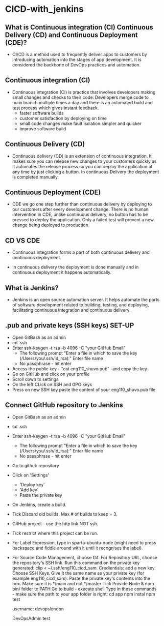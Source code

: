 # CICD-with_jenkins
## What is Continuous integration (CI) Continuous Delivery (CD) and Continuous Deployment (CDE)?

- CI/CD is a method used to frequently deliver apps to customers by introducing automation into the stages of app development. It is considered the backbone of DevOps practices and automation.

## Continuous integration (CI)
- Continuous integration (CI) is practice that involves developers making small changes and checks to their code. Developers merge code to main branch multiple times a day and there is an automated build and test process which gives instant feedback.
    - faster software builds
    - customer satisfaction by deploying on time
    - small code changes make fault isolation simpler and quicker
    - improve software build

## Continuous Delivery (CD)
- Continuous delivery (CD) is an extension of continuous integration. It makes sure you can release new changes to your customers quickly as it automates the release process so you can deploy the application at any time by just clicking a button. In continuous Delivery the deployment is completed manually.

## Continuous Deployment (CDE)
- CDE we go one step further than continuous delivery by deploying to our customers after every development change. There is no human intervention in CDE, unlike continuous delivery, no button has to be pressed to deploy the application. Only a failed test will prevent a new change being deployed to production.

## CD VS CDE
- Continuous integration forms a part of both continuous delivery and continuous deployment.

- In continuous delivery the deployment is done manually and in continuous deployment it happens automatically.

## What is Jenkins? 

- Jenkins is an open source automation server. It helps automate the parts of software development related to building, testing, and deploying, facilitating continuous integration and continuous delivery.

## .pub and private keys (SSH keys) SET-UP
- Open GitBash as an admin
- cd .ssh
- Enter ssh-keygen -t rsa -b 4096 -C "your GitHub Email"
   - The following prompt "Enter a file in which to save the key (/Users/you/.ssh/id_rsa):" Enter file name
   - No passphrase - hit enter
- Access the public key - "cat eng110_shuvo.pub" -and copy the key
- Go on GitHub and click on your profile 
- Scroll down to settings 
- On the left CLick on SSH and GPG keys
- Press on new SSH key paste the content of your eng110_shuvo.pub file

## Connect GitHub repository to Jenkins
- Open GitBash as an admin
- cd .ssh
- Enter ssh-keygen -t rsa -b 4096 -C "your GitHub Email"
   - The following prompt "Enter a file in which to save the key (/Users/you/.ssh/id_rsa):" Enter file name
   - No passphrase - hit enter
- Go to github repository
- Click on 'Settings'
   - 'Deploy key'
   - 'Add key'
   - Paste the private key
- On Jenkins, create a build.
- Tick Discard old builds. Max # of builds to keep = 3.
- GitHub project - use the http link NOT ssh.
- Tick restrict where this project can be run.
- For Label Expression, type in sparta-ubuntu-node (might need to press backspace and fiddle around with it until it recognises the label).
- For Source Code Management, choose Git.
For Repository URL, choose the repository's SSH link.
Run this command on the private key generated: clip < ~/.ssh/eng110_cicd_sam.
Credientials: add a new key.
Choose SSH Keys. Give it the same name as your private key (for example eng110_cicd_sam).
Paste the private key's contents into the box.
Make sure it is */main and not */master
Tick Provide Node & npm bin/ folder to PATH
Go to build - execute shell
Type in these commands - make sure the path to your app folder is right:
cd app
npm instal
npm test



    username: devopslondon

    DevOpsAdmin
test
